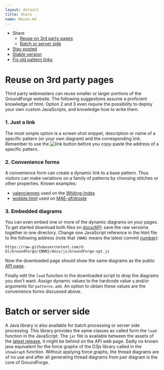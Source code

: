 ```yaml
---
layout: default
title: Share
name: Reuse.md
---
```


* Share
  * [Reuse on 3rd party pages](#reuse-on-3rd-part-pages)
  * [Batch or server side](#Batch-or-server-side)
* [Stay posted](Changes)
* [Stable version](Stable)
* [Fix old pattern links](Fix-Old-Links)


Reuse on 3rd party pages
========================

Third party webmasters can reuse smaller or larger portions of the GroundForge website.
The following suggestions assume a proficient knowledge of html.
Option 2 and 3 even require the possibility to deploy your own custom JavaScripts,
and knowledge how to write them.

### 1. Just a link
The most simple option is a screen shot snippet, description or name of a specific pattern 
(or your own diagram) and the corresponding link.
Remember to use the ![link](/GroundForge/images/link.png) button before you 
copy-paste the address of a specific pattern.

### 2. Convenience forms
A convenience form can create a dynamic link to a base pattern.
Thus visitors can make variations on a family of patterns by choosing stitches or other properties.
Known examples:
* [valenciennes] used on the [Whiting-Index]
* [wobble.html] used on [MAE-gf/droste]

[MAE-gf/droste]: /MAE-gf/docs/droste#wobble
[wobble.html]: https://github.com/MAETempels/MAE-gf/blob/master/_includes/wobble.html
[valenciennes]: https://github.com/d-bl/gw-lace-to-gf/blob/master/docs/_includes/val-variants.html
[Whiting-Index]: /gw-lace-to-gf#val
[woble.html]: https://github.com/MAETempels/MAE-gf/blob/master/_includes/wobble.html

### 3. Embedded diagrams
You can even embed one or more of the dynamic diagrams on your pages.
To get started download both files on [docs/API]: save the raw versions together in one directory. 
Change one JavaScript reference in the html file to the following address
(note that `{NNN}` means the latest commit [number]):

```
https://raw.githubusercontent.com/d-bl/GroundForge/{NNN}/docs/js/GroundForge-opt.js
```
Now the downloaded page should show the same diagrams as the public [API page].

Finally edit the `load` function in the downloaded script to drop the diagrams you don't want.
Assign dynamic values to the hardcode value `q` and/or arguments for `patterns.add`. 
An option to obtain these values are the convenience forms discussed above.

Batch or server side
====================
A Java library is also available for batch processing or server side processing.
This library provides the same classes as called form the `load` function in the JavaScript. 
The `jar` file is available between the assets of the [latest release],
it might be behind on the API web page.
Sadly no known java equivalent for the force graphs of the D3js library called in the `showGraph` function. 
Without applying force graphs, the thread diagrams are of no use
and after all generating thread diagrams from pair diagram is the core of GroundForge.

[latest release]: https://github.com/d-bl/GroundForge/releases/latest
[number]: https://github.com/d-bl/GroundForge/commits/master/docs/js/GroundForge-opt.js
[docs/API]: https://github.com/d-bl/GroundForge/tree/master/docs/API
[API page]: /GroundForge/API
